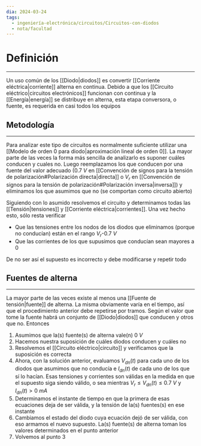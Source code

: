 ```yaml
---
dia: 2024-03-24
tags:
  - ingeniería-electrónica/circuitos/Circuitos-con-diodos
  - nota/facultad
---
```

# Definición
---
Un uso común de los [[Diodo|diodos]] es convertir [[Corriente eléctrica|corriente]] alterna en continua. Debido a que los [[Circuito eléctrico|circuitos electrónicos]] funcionan con continua y la [[Energía|energía]] se distribuye en alterna, esta etapa conversora, o fuente, es requerida en casi todos los equipos

## Metodología
---
Para analizar este tipo de circuitos es normalmente suficiente utilizar una [[Modelo de orden 0 para diodo|aproximación lineal de orden 0]]. La mayor parte de las veces la forma más sencilla de analizarlo es suponer cuáles conducen y cuales no. Luego reemplazamos los que conducen por una fuente del valor adecuado ($0.7~V$ en [[Convención de signos para la tensión de polarización#Polarización directa|directa]] o $V_r$ en [[Convención de signos para la tensión de polarización#Polarización inversa|inversa]]) y eliminamos los que asumimos que no (se comportan como circuito abierto)

Siguiendo con lo asumido resolvemos el circuito y determinamos todas las [[Tensión|tensiones]] y [[Corriente eléctrica|corrientes]]. Una vez hecho esto, sólo resta verificar
* Que las tensiones entre los nodos de los diodos que eliminamos (porque no conducían) están en el rango $V_r$-$0.7~V$
* Que las corrientes de los que supusimos que conducían sean mayores a $0$

De no ser así el supuesto es incorrecto y debe modificarse y repetir todo


## Fuentes de alterna
---
La mayor parte de las veces existe al menos una [[Fuente de tensión|fuente]] de alterna. La misma obviamente varía en el tiempo, así que el procedimiento anterior debe repetirse por tramos. Según el valor que tome la fuente habrá un conjunto de [[Diodo|diodos]] que conducen y otros que no. Entonces
1. Asumimos que la(s) fuente(s) de alterna vale(n) $0~V$
2. Hacemos nuestra suposición de cuáles diodos conducen y cuáles no
3. Resolvemos el [[Circuito eléctrico|circuito]] y verificamos que la suposición es correcta
4. Ahora, con la solución anterior, evaluamos $V_{dn}(t)$ para cada uno de los diodos que asumimos que no conducía e $I_{dn}(t)$ de cada uno de los que sí lo hacían. Esas tensiones y corrientes son válidas en la medida en que el supuesto siga siendo válido, o sea mientras $V_r \le V_{dn}(t) \le 0.7~V$ y $I_{dn}(t) > 0~mA$
5. Determinamos el instante de tiempo en que la primera de esas ecuaciones deja de ser válida, y la tensión de la(s) fuentes(s) en ese instante
6. Cambiamos el estado del diodo cuya ecuación dejó de ser válida, con eso armamos el nuevo supuesto. La(s) fuente(s) de alterna toman los valores determinados en el punto anterior
7. Volvemos al punto 3